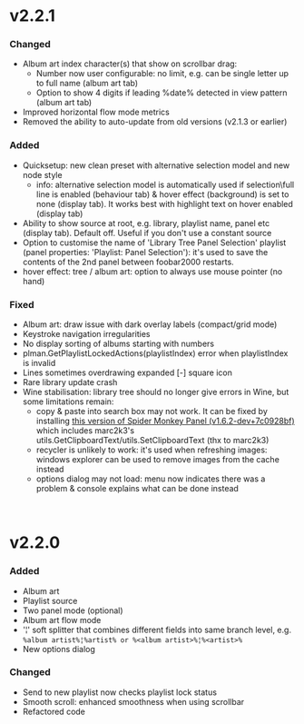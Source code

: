 # v2.2.1

### Changed
- Album art index character(s) that show on scrollbar drag:
    - Number now user configurable: no limit, e.g. can be single letter up to full name (album art tab)
    - Option to show 4 digits if leading %date% detected in view pattern (album art tab)
- Improved horizontal flow mode metrics
- Removed the ability to auto-update from old versions (v2.1.3 or earlier)

### Added
- Quicksetup: new clean preset with alternative selection model and new node style
	- info: alternative selection model is automatically used if selection\full line is enabled (behaviour tab) & hover effect (background) is set to none (display tab). It works best with highlight text on hover enabled (display tab)
- Ability to show source at root, e.g. library, playlist name, panel etc (display tab). Default off. Useful if you don't use a constant source
- Option to customise the name of 'Library Tree Panel Selection' playlist (panel properties: 'Playlist: Panel Selection'): it's used to save the contents of the 2nd panel between foobar2000 restarts.
- hover effect: tree / album art: option to always use mouse pointer (no hand)

### Fixed
- Album art: draw issue with dark overlay labels (compact/grid mode)
- Keystroke navigation irregularities
- No display sorting of albums starting with numbers
- plman.GetPlaylistLockedActions(playlistIndex) error when playlistIndex is invalid
- Lines sometimes overdrawing expanded [-] square icon
- Rare library update crash
- Wine stabilisation: library tree should no longer give errors in Wine, but some limitations remain:
    - copy & paste into search box may not work. It can be fixed by installing [this version of Spider Monkey Panel (v1.6.2-dev+7c0928bf)](https://github.com/Wil-B/Find-and-Play/files/8575143/foo_spider_monkey_panel.zip) which includes marc2k3's utils.GetClipboardText/utils.SetClipboardText (thx to marc2k3)
    - recycler is unlikely to work: it's used when refreshing images: windows explorer can be used to remove images from the cache instead
    - options dialog may not load: menu now indicates there was a problem & console explains what can be done instead
<br />

# v2.2.0
### Added
- Album art
- Playlist source
- Two panel mode (optional)
- Album art flow mode
- '¦' soft splitter that combines different fields into same branch level, e.g.
	`%album artist%¦%artist% or %<album artist>%¦%<artist>%`
- New options dialog

### Changed
- Send to new playlist now checks playlist lock status
- Smooth scroll: enhanced smoothness when using scrollbar
- Refactored code
